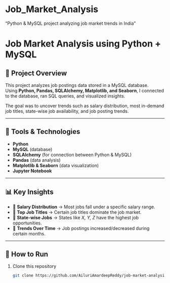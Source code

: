 # Job_Market_Analysis
“Python &amp; MySQL project analyzing job market trends in India”

# Job Market Analysis using Python + MySQL

## 📌 Project Overview
This project analyzes job postings data stored in a MySQL database.  
Using **Python, Pandas, SQLAlchemy, Matplotlib, and Seaborn**, I connected to the database, ran SQL queries, and visualized insights.  

The goal was to uncover trends such as salary distribution, most in-demand job titles, state-wise job availability, and job posting trends.

---

## 🔧 Tools & Technologies
- **Python**
- **MySQL** (database)
- **SQLAlchemy** (for connection between Python & MySQL)
- **Pandas** (data analysis)
- **Matplotlib & Seaborn** (data visualization)
- **Jupyter Notebook**

---

## 📊 Key Insights
- 📌 **Salary Distribution** → Most jobs fall under a specific salary range.  
- 📌 **Top Job Titles** → Certain job titles dominate the job market.  
- 📌 **State-wise Jobs** → States like _X, Y, Z_ have the highest job opportunities.  
- 📌 **Trends Over Time** → Job postings increased/decreased during certain months.  

---

## 🚀 How to Run
1. Clone this repository  
   ```bash
   git clone https://github.com/AiluriAmardeepReddy/job-market-analysis.git

